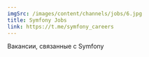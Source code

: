 ```yaml
---
imgSrc: /images/content/channels/jobs/6.jpg
title: Symfony Jobs
link: https://t.me/symfony_careers
---
```


Вакансии, связанные с Symfony
